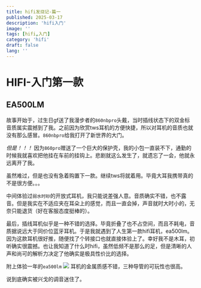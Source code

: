 ```yaml
---
title: hifi发烧记-篇一
published: 2025-03-17
description: 'hifi入门'
image: ''
tags: [hifi,入门]
category: 'hifi'
draft: false 
lang: ''
---
```


# HIFI-入门第一款
## EA500LM
故事开始于，过生日gf送了我漫步者的`860nbpro`头戴，当时插线状态下的双金标音质属实震撼到了我。之前因为欣赏tws耳机的方便快捷，所以对耳机的音质也就没有那么感冒。`860nbpro`给我打开了新世界的大门。

*但是！！！*
因为`860pro`赠送了一个巨大的保护壳，我的小包一直装不下，通勤的时候我就喜欢把他挂在车前的挂钩上。悲剧就这么发生了，就遗忘了一会，他就永远离开了我。

虽然难过，但是也没有急着购置下一款。继续tws将就着用。毕竟大耳我携带真的不是很方便。。。

中间体验过`弱水时砂`的开放式耳机，我只能说差强人意。音质确实不错，也不露音。但是我实在不适应夹在耳朵上的感觉，而且一直会掉，声音就时大时小的，无奈只能退货（好在客服态度挺棒的）。

最后，插线耳机似乎是一种不错的选择。毕竟折叠了也不占空间，而且不耗电，音质据说远大于同价位蓝牙耳机。于是我就遇到了人生第一款hifi耳机，ea500lm。因为这款耳机很好推，随便找了个转接口也就直接体验上了。幸好我不是木耳，初听确实很震撼。也让我知道了什么时hifi，虽然低频不是那么的足，但是清晰的人声和尚可的解析力决定了他确实是极具性价比的选择。

附上体验一年的`ea500lm`
![](https://picturebed111.oss-cn-beijing.aliyuncs.com/img/1742214439443.jpg)
耳机的金属质感不错，三种导管的可玩性也很高。

说到底确实被兴戈的调音迷住了。